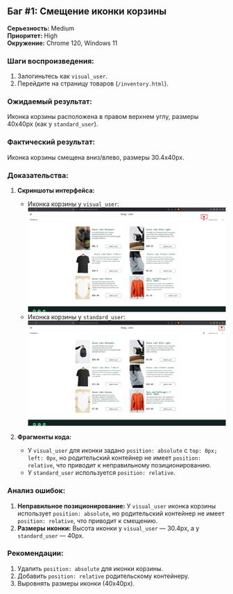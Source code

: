 ## Баг #1: Смещение иконки корзины

**Серьезность:** Medium  
**Приоритет:** High  
**Окружение:** Chrome 120, Windows 11  

### Шаги воспроизведения:
1. Залогиньтесь как `visual_user`.
2. Перейдите на страницу товаров (`/inventory.html`).

### Ожидаемый результат:
Иконка корзины расположена в правом верхнем углу, размеры 40x40px (как у `standard_user`).

### Фактический результат:
Иконка корзины смещена вниз/влево, размеры 30.4x40px.

### Доказательства:
1. **Скриншоты интерфейса:**
   - Иконка корзины у `visual_user`:  
     ![Иконка корзины visual_user](../../5_Additional_Materials/Screenshots/bug1_cart_icon_visual_user.png)
   - Иконка корзины у `standard_user`:  
     ![Иконка корзины standard_user](../../5_Additional_Materials/Screenshots/bug1_cart_icon_standard_user.png)

2. **Фрагменты кода:**
   - У `visual_user` для иконки задано `position: absolute` с `top: 0px; left: 0px`, но родительский контейнер не имеет `position: relative`, что приводит к неправильному позиционированию.
   - У `standard_user` используется `position: relative`.

### Анализ ошибок:
1. **Неправильное позиционирование:** У `visual_user` иконка корзины использует `position: absolute`, но родительский контейнер не имеет `position: relative`, что приводит к смещению.
2. **Размеры иконки:** Высота иконки у `visual_user` — 30.4px, а у `standard_user` — 40px.

### Рекомендации:
1. Удалить `position: absolute` для иконки корзины.
2. Добавить `position: relative` родительскому контейнеру.
3. Выровнять размеры иконки (40x40px).